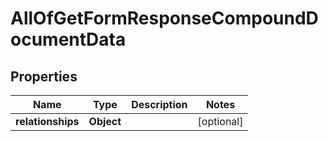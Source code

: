 # AllOfGetFormResponseCompoundDocumentData

## Properties
Name | Type | Description | Notes
------------ | ------------- | ------------- | -------------
**relationships** | **Object** |  |  [optional]
